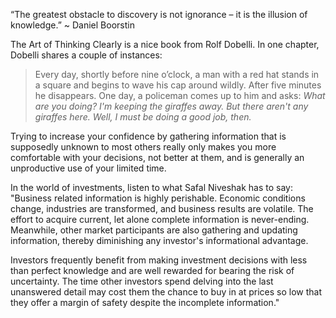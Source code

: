 “The greatest obstacle to discovery is not ignorance – it is the illusion of knowledge.” ~ Daniel Boorstin

The Art of Thinking Clearly is a nice book from Rolf Dobelli. In one chapter, Dobelli shares a couple of instances:
> Every day, shortly before nine o’clock, a man with a red hat stands in a square and begins to wave his cap 
around wildly. After five minutes he disappears. One day, a policeman comes up to him and asks: _What are you 
doing? I'm keeping the giraffes away. But there aren't any giraffes here. Well, I must be doing a good job, then._

Trying to increase your confidence by gathering information that is supposedly unknown to most others really only 
makes you more comfortable with your decisions, not better at them, and is generally an unproductive use of your 
limited time.

In the world of investments, listen to what Safal Niveshak has to say: "Business related information is highly 
perishable. Economic conditions change, industries are transformed, and business results are volatile. The effort 
to acquire current, let alone complete information is never-ending. Meanwhile, other market participants are also 
gathering and updating information, thereby diminishing any investor's informational advantage.

Investors frequently benefit from making investment decisions with less than perfect knowledge and are well rewarded 
for bearing the risk of uncertainty. The time other investors spend delving into the last unanswered detail may cost 
them the chance to buy in at prices so low that they offer a margin of safety despite the incomplete information."
